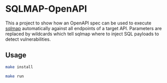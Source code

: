 # SQLMAP-OpenAPI

This a project to show how an OpenAPI spec can be used to execute [sqlmap](https://github.com/sqlmapproject/sqlmap)
automatically against all endpoints of a target API. Parameters are replaced by wildcards which tell sqlmap where to
inject SQL payloads to detect vulnerabilities.


## Usage
```bash
make install
```

```bash
make run
```
